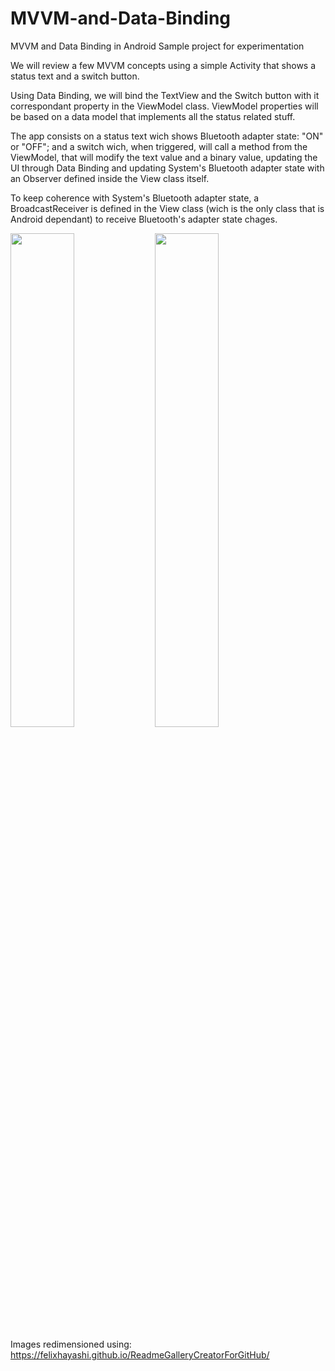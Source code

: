 # MVVM-and-Data-Binding
MVVM and Data Binding in Android Sample project for experimentation


We will review a few MVVM concepts using a simple Activity that shows a status text and a switch button.

Using Data Binding, we will bind the TextView and the Switch button with it correspondant property in the ViewModel class.
ViewModel properties will be based on a data model that implements all the status related stuff.

The app consists on a status text wich shows Bluetooth adapter state: "ON" or "OFF"; and a switch wich, when triggered, will call a method from the ViewModel, that will modify the text value and a binary value, updating the UI through Data Binding and updating System's Bluetooth adapter state with an Observer defined inside the View class itself.

To keep coherence with System's Bluetooth adapter state, a BroadcastReceiver is defined in the View class (wich is the only class that is Android dependant) to receive Bluetooth's adapter state chages.

<img src="https://user-images.githubusercontent.com/13170751/80427696-9ada2800-88e8-11ea-8cb6-5bcf50755812.png" width="45%"></img> <img src="https://user-images.githubusercontent.com/13170751/80427697-9b72be80-88e8-11ea-9509-de63f6b3f45f.png" width="45%"></img> 

Images redimensioned using:
https://felixhayashi.github.io/ReadmeGalleryCreatorForGitHub/
